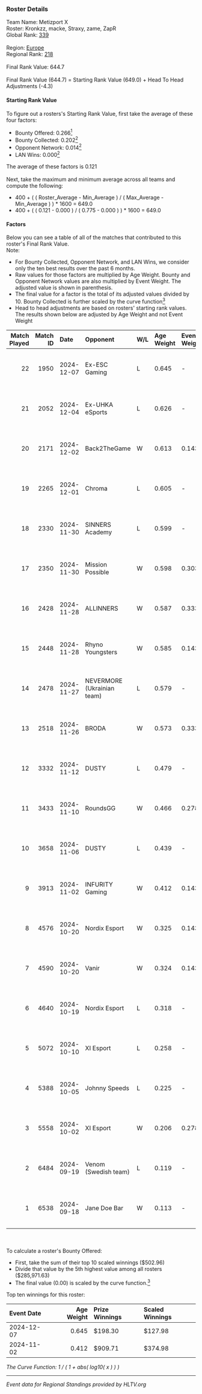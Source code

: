 ### Roster Details<br />
Team Name: Metizport X<br />
Roster: Kronkzz, macke, Straxy, zame, ZapR<br />
Global Rank: [339](../../standings_global_2025_02_28.md)<br />
<br />
Region: [Europe]( ../../standings_europe_2025_02_28.md)<br />
Regional Rank: [218]( ../../standings_europe_2025_02_28.md)<br />
<br />
Final Rank Value:  644.7<br />
<br />
Final Rank Value (644.7) = Starting Rank Value (649.0) + Head To Head Adjustments (-4.3)<br />

#### Starting Rank Value<br />
To figure out a rosters's Starting Rank Value, first take the average of these four factors:<br />
- Bounty Offered: 0.266[<sup>1</sup>](#table2)
- Bounty Collected: 0.202[<sup>2</sup>](#table1)
- Opponent Network: 0.014[<sup>2</sup>](#table1)
- LAN Wins: 0.000[<sup>2</sup>](#table1)

The average of these factors is 0.121<br />
<br />
Next, take the maximum and minimum average across all teams and compute the following:<br />
- 400 + ( ( Roster_Average - Min_Average ) / ( Max_Average - Min_Average ) ) * 1600 = 649.0
- 400 + ( ( 0.121 - 0.000 ) / ( 0.775 - 0.000 ) ) * 1600 = 649.0


#### Factors<br />
Below you can see a table of all of the matches that contributed to this roster's Final Rank Value.<br />
Note:<br />

- For Bounty Collected, Opponent Network, and LAN Wins, we consider only the ten best results over the past 6 months.
- Raw values for those factors are multiplied by Age Weight. Bounty and Opponent Network values are also multiplied by Event Weight. The adjusted value is shown in parenthesis.
- The final value for a factor is the total of its adjusted values divided by 10. Bounty Collected is further scaled by the curve function[<sup>3</sup>](#curveFunction)
- Head to head adjustments are based on rosters' starting rank values. The results shown below are adjusted by Age Weight and not Event Weight
<span id="table1"></span><br />


| Match Played | Match ID | Date       | Opponent                   | W/L | Age Weight | Event Weight | Bounty Collected | Opponent Network | LAN Wins  | H2H Adj. | Roster                             |
| -: | -: | :- | :- | :- | :- | :- | :- | :- | :- | -: | :- |
|           22 |     1950 | 2024-12-07 | Ex-ESC Gaming              | L   | 0.645      | -            | -                | -                | -         |    -9.15 | Kronkzz, macke, Straxy, zame, ZapR |
|           21 |     2052 | 2024-12-04 | Ex-UHKA eSports            | L   | 0.626      | -            | -                | -                | -         |   -13.38 | Kronkzz, macke, Straxy, zame, ZapR |
|           20 |     2171 | 2024-12-02 | Back2TheGame               | W   | 0.613      | 0.143        | 0.002 (0.000)    | 0.245 (0.021)    | 0 (0.000) |    11.97 | Kronkzz, macke, Straxy, zame, ZapR |
|           19 |     2265 | 2024-12-01 | Chroma                     | L   | 0.605      | -            | -                | -                | -         |    -8.51 | Kronkzz, macke, Straxy, zame, ZapR |
|           18 |     2330 | 2024-11-30 | SINNERS Academy            | L   | 0.599      | -            | -                | -                | -         |    -7.37 | Kronkzz, macke, Straxy, zame, ZapR |
|           17 |     2350 | 2024-11-30 | Mission Possible           | W   | 0.598      | 0.303        | 0.000 (0.000)    | 0.268 (0.048)    | 0 (0.000) |     6.77 | Kronkzz, macke, Straxy, zame, ZapR |
|           16 |     2428 | 2024-11-28 | ALLINNERS                  | W   | 0.587      | 0.333        | 0.003 (0.001)    | 0.162 (0.032)    | 0 (0.000) |    11.44 | Kronkzz, macke, Straxy, zame, ZapR |
|           15 |     2448 | 2024-11-28 | Rhyno Youngsters           | W   | 0.585      | 0.143        | 0.004 (0.000)    | 0.131 (0.011)    | 0 (0.000) |    11.90 | Kronkzz, macke, Straxy, zame, ZapR |
|           14 |     2478 | 2024-11-27 | NEVERMORE (Ukrainian team) | L   | 0.579      | -            | -                | -                | -         |    -5.75 | Kronkzz, macke, Straxy, zame, ZapR |
|           13 |     2518 | 2024-11-26 | BRODA                      | W   | 0.573      | 0.333        | 0.000 (0.000)    | 0.060 (0.012)    | 0 (0.000) |     5.53 | Kronkzz, macke, Straxy, zame, ZapR |
|           12 |     3332 | 2024-11-12 | DUSTY                      | L   | 0.479      | -            | -                | -                | -         |    -7.01 | Kronkzz, Macke, Straxy, zame, ZapR |
|           11 |     3433 | 2024-11-10 | RoundsGG                   | W   | 0.466      | 0.278        | 0.000 (0.000)    | 0.066 (0.008)    | 0 (0.000) |     5.10 | Kronkzz, Macke, Straxy, zame, ZapR |
|           10 |     3658 | 2024-11-06 | DUSTY                      | L   | 0.439      | -            | -                | -                | -         |    -6.40 | Kronkzz, Macke, Straxy, zame, ZapR |
|            9 |     3913 | 2024-11-02 | INFURITY Gaming            | W   | 0.412      | 0.143        | 0.001 (0.000)    | 0.032 (0.002)    | 0 (0.000) |     5.85 | Brave, Macke, Straxy, zame, ZapR   |
|            8 |     4576 | 2024-10-20 | Nordix Esport              | W   | 0.325      | 0.143        | 0.001 (0.000)    | 0.016 (0.001)    | 0 (0.000) |     4.63 | Brave, Macke, Straxy, zame, ZapR   |
|            7 |     4590 | 2024-10-20 | Vanir                      | W   | 0.324      | 0.143        | 0.000 (0.000)    | 0.000 (0.000)    | 0 (0.000) |     2.11 | Brave, Macke, Straxy, zame, ZapR   |
|            6 |     4640 | 2024-10-19 | Nordix Esport              | L   | 0.318      | -            | -                | -                | -         |    -5.49 | Brave, Macke, Straxy, zame, ZapR   |
|            5 |     5072 | 2024-10-10 | XI Esport                  | L   | 0.258      | -            | -                | -                | -         |    -5.50 | Kronkzz, Macke, Straxy, zame, ZapR |
|            4 |     5388 | 2024-10-05 | Johnny Speeds              | L   | 0.225      | -            | -                | -                | -         |    -1.18 | Kronkzz, Macke, Straxy, zame, ZapR |
|            3 |     5558 | 2024-10-02 | XI Esport                  | W   | 0.206      | 0.278        | 0.000 (0.000)    | 0.138 (0.008)    | 0 (0.000) |     2.09 | Kronkzz, Macke, Straxy, zame, ZapR |
|            2 |     6484 | 2024-09-19 | Venom (Swedish team)       | L   | 0.119      | -            | -                | -                | -         |    -2.69 | Kronkzz, Macke, Straxy, zame, ZapR |
|            1 |     6538 | 2024-09-18 | Jane Doe Bar               | W   | 0.113      | -            | -                | -                | -         |     0.70 | Kronkzz, Macke, Straxy, zame, ZapR |

<br />
<span id="table2"></span><br />
To calculate a roster's Bounty Offered:<br />

- First, take the sum of their top 10 scaled winnings ($502.96)
- Divide that value by the 5th highest value among all rosters ($285,971.63)
- The final value (0.00) is scaled by the curve function.[<sup>3</sup>](#curveFunction)

Top ten winnings for this roster:<br />

| Event Date | Age Weight | Prize Winnings | Scaled Winnings |
| :- | -: | :- | :- |
| 2024-12-07 |      0.645 | $198.30        | $127.98         |
| 2024-11-02 |      0.412 | $909.71        | $374.98         |


<span id="curveFunction"></span>_The Curve Function: 1 / ( 1 + abs( log10( x ) ) )_<br />

---
_Event data for Regional Standings provided by HLTV.org_<br />
